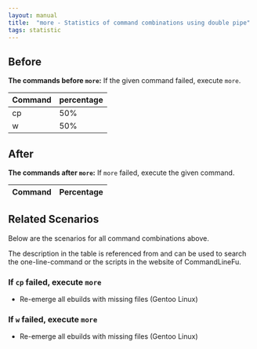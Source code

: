 ```yaml
---
layout: manual
title:  "more - Statistics of command combinations using double pipe"
tags: statistic
---
```


## Before

__The commands before `more`:__ If the given command failed, execute `more`.

| Command | percentage |
|--------|--------|
| cp | 50% |
| w | 50% |



## After

__The commands after `more`:__ If `more` failed, execute the given command.

| Command | Percentage | 
|-------|--------|



## Related Scenarios

Below are the scenarios for all command combinations above.

The description in the table is referenced from and can be used to search the one-line-command or the scripts in the website of CommandLineFu.


### If `cp` failed, execute `more`

- Re-emerge all ebuilds with missing files (Gentoo Linux)

            
### If `w` failed, execute `more`

- Re-emerge all ebuilds with missing files (Gentoo Linux)

            


